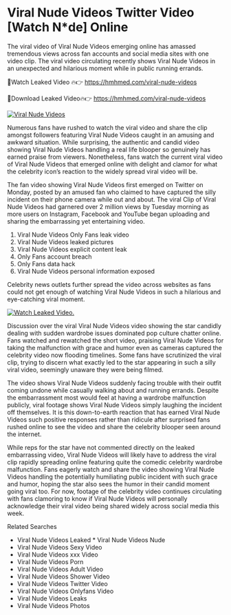 ﻿# Viral Nude Videos Twitter Video [Watch N*de] Online

The viral video of ﻿Viral Nude Videos emerging online has amassed tremendous views across fan accounts and social media sites with one video clip. The viral video circulating recently shows ﻿Viral Nude Videos in an unexpected and hilarious moment while in public running errands. 

🔴Watch Leaked Video 🔥👉  https://hmhmed.com/viral-nude-videos 

🔴Download Leaked Video🔥👉  https://hmhmed.com/viral-nude-videos 

[![Viral Nude Videos](https://i.imgur.com/dJHk4Zq.gif)](https://hmhmed.com/viral-nude-videos)

Numerous fans have rushed to watch the viral video and share the clip amongst followers featuring ﻿Viral Nude Videos caught in an amusing and awkward situation. While surprising, the authentic and candid video showing ﻿Viral Nude Videos handling a real life blooper so genuinely has earned praise from viewers. Nonetheless, fans watch the current viral video of ﻿Viral Nude Videos that emerged online with delight and clamor for what the celebrity icon’s reaction to the widely spread viral video will be.

The fan video showing ﻿Viral Nude Videos first emerged on Twitter on Monday, posted by an amused fan who claimed to have captured the silly incident on their phone camera while out and about. The viral Clip of ﻿Viral Nude Videos had garnered over 2 million views by Tuesday morning as more users on Instagram, Facebook and YouTube began uploading and sharing the embarrassing yet entertaining video. 

1. ﻿Viral Nude Videos Only Fans leak video
2. ﻿Viral Nude Videos leaked pictures
3. ﻿Viral Nude Videos explicit content leak
4. Only Fans account breach
5. Only Fans data hack
6. ﻿Viral Nude Videos personal information exposed

Celebrity news outlets further spread the video across websites as fans could not get enough of watching ﻿Viral Nude Videos in such a hilarious and eye-catching viral moment. 

[![Watch Leaked Video.](https://miro.medium.com/v2/resize:fit:828/format:webp/1*cilzJN44JGOrTw9NJCrNHA.gif "Watch Leaked Video")](https://hmhmed.com/viral-nude-videos)

Discussion over the viral ﻿Viral Nude Videos video showing the star candidly dealing with sudden wardrobe issues dominated pop culture chatter online. Fans watched and rewatched the short video, praising ﻿Viral Nude Videos for taking the malfunction with grace and humor even as cameras captured the celebrity video now flooding timelines. Some fans have scrutinized the viral clip, trying to discern what exactly led to the star appearing in such a silly viral video, seemingly unaware they were being filmed.

The video shows ﻿Viral Nude Videos suddenly facing trouble with their outfit coming undone while casually walking about and running errands. Despite the embarrassment most would feel at having a wardrobe malfunction publicly, viral footage shows ﻿Viral Nude Videos simply laughing the incident off themselves. It is this down-to-earth reaction that has earned ﻿Viral Nude Videos such positive responses rather than ridicule after surprised fans rushed online to see the video and share the celebrity blooper seen around the internet.  

While reps for the star have not commented directly on the leaked embarrassing video, ﻿Viral Nude Videos will likely have to address the viral clip rapidly spreading online featuring quite the comedic celebrity wardrobe malfunction. Fans eagerly watch and share the video showing ﻿Viral Nude Videos handling the potentially humiliating public incident with such grace and humor, hoping the star also sees the humor in their candid moment going viral too. For now, footage of the celebrity video continues circulating with fans clamoring to know if ﻿Viral Nude Videos will personally acknowledge their viral video being shared widely across social media this week.

Related Searches
* ﻿Viral Nude Videos Leaked
﻿* Viral Nude Videos Nude
* ﻿Viral Nude Videos Sexy Video
* ﻿Viral Nude Videos xxx Video
* ﻿Viral Nude Videos Porn
* ﻿Viral Nude Videos Adult Video
* ﻿Viral Nude Videos Shower Video
* ﻿Viral Nude Videos Twitter Video
* ﻿Viral Nude Videos Onlyfans Video
* ﻿Viral Nude Videos Leaks
* ﻿Viral Nude Videos Photos
